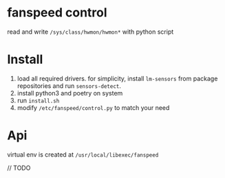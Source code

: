 # fanspeed control

read and write `/sys/class/hwmon/hwmon*` with python script

# Install

1. load all required drivers. for simplicity, install `lm-sensors` from package repositories and run `sensors-detect`.
1. install python3 and poetry on system
1. run `install.sh`
1. modify `/etc/fanspeed/control.py` to match your need

# Api

virtual env is created at `/usr/local/libexec/fanspeed`

// TODO
